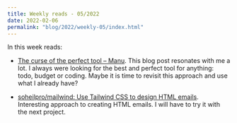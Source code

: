 ```yaml
---
title: Weekly reads - 05/2022
date: 2022-02-06
permalink: "blog/2022/weekly-05/index.html"
---
```


In this week reads:

- [The curse of the perfect tool – Manu](https://manuelmoreale.com/the-curse-of-the-perfect-tool). This blog post resonates with me a lot. I always were looking for the best and perfect tool for anything: todo, budget or coding. Maybe it is time to revisit this approach and use what I already have?

- [soheilpro/mailwind: Use Tailwind CSS to design HTML emails](https://github.com/soheilpro/mailwind). Interesting approach to creating HTML emails. I will have to try it with the next project.
